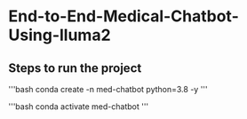 # End-to-End-Medical-Chatbot-Using-lluma2

## Steps to run the project

'''bash
conda create -n med-chatbot python=3.8 -y
'''

'''bash
conda activate med-chatbot
'''